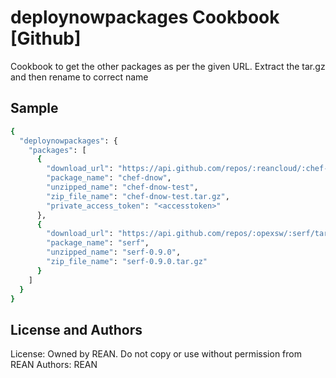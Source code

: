 deploynowpackages Cookbook [Github]
=====================
Cookbook to get the other packages as per the given URL. 
Extract the tar.gz and then rename to correct name

Sample
------------------
```sh
{
  "deploynowpackages": {
    "packages": [
      {
        "download_url": "https://api.github.com/repos/:reancloud/:chef-dnow/tarball/:test",
        "package_name": "chef-dnow",
        "unzipped_name": "chef-dnow-test",
        "zip_file_name": "chef-dnow-test.tar.gz",
        "private_access_token": "<accesstoken>"
      },
      {
        "download_url": "https://api.github.com/repos/:opexsw/:serf/tarball/0.9.0",
        "package_name": "serf",
        "unzipped_name": "serf-0.9.0",
        "zip_file_name": "serf-0.9.0.tar.gz"
      }
    ]
  }
}
```
License and Authors
-------------------
License: Owned by REAN. Do not copy or use without permission from REAN
Authors: REAN

